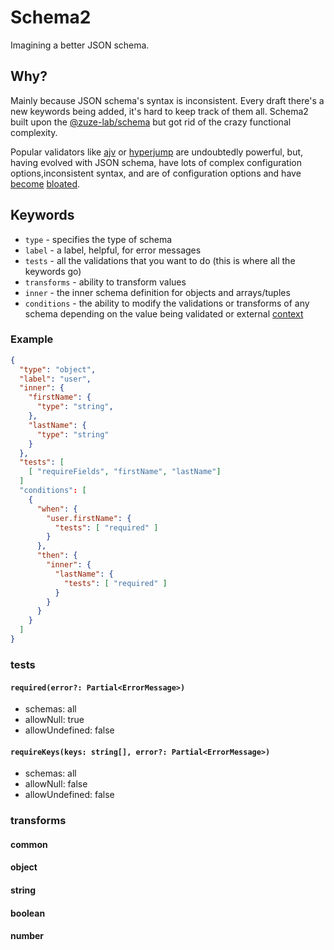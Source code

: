 # Schema2

Imagining a better JSON schema.

## Why?

Mainly because JSON schema's syntax is inconsistent. Every draft there's a new keywords being added, it's hard to keep track of them all. Schema2 built upon the [@zuze-lab/schema]() but got rid of the crazy functional complexity.

Popular validators like [ajv](https://github.com/ajv-validator/ajv) or [hyperjump](https://github.com/hyperjump-io/json-schema-validator) are undoubtedly powerful, but, having evolved with JSON schema, have lots of complex configuration options,inconsistent syntax, and are of configuration options and have [become](https://bundlephobia.com/result?p=@hyperjump/json-schema) [bloated](https://bundlephobia.com/result?p=ajv@6.12.6).


## Keywords

- `type` - specifies the type of schema
- `label` - a label, helpful, for error messages
- `tests` - all the validations that you want to do (this is where all the keywords go)
- `transforms` - ability to transform values
- `inner` - the inner schema definition for objects and arrays/tuples
- `conditions` - the ability to modify the validations or transforms of any schema depending on the value being validated or external [context](#context)


### Example

```json
{
  "type": "object",
  "label": "user",
  "inner": {
    "firstName": {
      "type": "string",
    },
    "lastName": {
      "type": "string"
    }
  },
  "tests": [
    [ "requireFields", "firstName", "lastName"]
  ]
  "conditions": [
    {
      "when": {
        "user.firstName": { 
          "tests": [ "required" ] 
        }
      },
      "then": {
        "inner": {
          "lastName": {  
            "tests": [ "required" ] 
          }
        }
      }
    }
  ]
}
```

### tests

#### `required(error?: Partial<ErrorMessage>)`
- schemas: all
- allowNull: true
- allowUndefined: false

#### `requireKeys(keys: string[], error?: Partial<ErrorMessage>)`
- schemas: all
- allowNull: false
- allowUndefined: false


### transforms

#### common
#### object
#### string
#### boolean
#### number